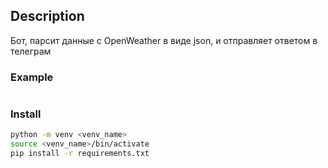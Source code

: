 ## Description

Бот, парсит данные с OpenWeather в виде json,
и отправляет ответом в телеграм

### Example

```json
```

### Install

```bash
python -m venv <venv_name>
source <venv_name>/bin/activate
pip install -r requirements.txt
